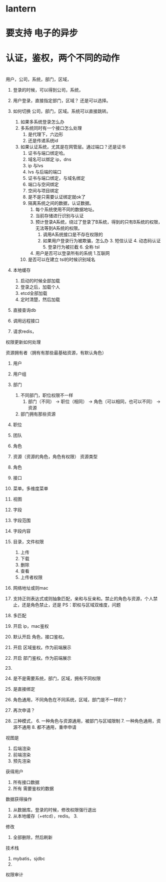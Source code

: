 # lantern
# 要支持 电子的异步
# 认证，鉴权，两个不同的动作
# 
用户，公司，系统，部门，区域，
1. 登录的时候，可以得到公司，系统，
2. 用户登录，直接指定部门，区域？ 还是可以选择。
3. 如何切换 公司，部门，区域。系统可以直接跳转。
   1. 如果多系统登录怎么办
   2. 多系统同时有一个接口怎么处理
      1. 是代理下，六边形
      2. 还是传递系统id
   3. 如果认证系统，尤其是在网管层。通过端口？还是证书
      1. 证书与端口绑定哈。
      2. 域名可以绑定 ip，dns
      3. ip 与lvs
      4. lvs 与后端的端口
      5. 证书与端口绑定，与域名绑定
      6. 端口与空间绑定
      7. 空间与项目绑定
      8. 是不是只需要认证绑定就ok了
      9. 隔离系统之间的数据，认证数据。
         1. 每个系统使用不同的数据地址。
         2. 当前存储进行识别与认证
         3. 预计登录A系统，绕过了登录了B系统，得到的只有B系统的权限，无法等到A系统的权限。
            1. 调用A系统接口是不存在权限的
            2. 如果用户登录行为被欺骗，怎么办
               3. 短信认证
               4. 动态码认证
               5. 登录行为被拦截
                  6. 全称 tsl
         4. 用户是否可以登录所有的系统
            1.互联网 
      10. 是否可以在建立 tsl的时候识别域名

1. 本地缓存
	 1. 启动的时候全部加载
	 2. 登录之后，加载个人
	 3. etcd全部加载
	 4. 定时清楚，然后加载
2. 直接查询db
3. 调用远程接口
4. 请求redis，

权限更新如何处理


资源拥有者（拥有有那些最基础资源，有默认角色）
1. 用户
2. 用户组 
3. 部门
   1. 不同部门，职位权限不一样
      1. 部门（不同） -> 职位（相同） -> 角色（可以相同，也可以不同） -> 资源
   2. 部门拥有那些资源
4. 职位
5. 团队
6. 角色
7. 资源（资源的角色，角色有权限）
资源类型
7. 角色
8. 接口
9. 菜单。多维度菜单
10. 视图
11. 字段
12. 字段范围
13. 字段内容
14. 目录，文件权限
    1. 上传
    2. 下载
    3. 删除
    4. 查看
    5. 上传者权限
15. 网络地址或则mac
16. 支持正则表达式或则抽象匹配，亲和与反亲和。禁止的角色与资源，个人禁止，还是角色禁止，还是
PS：职权与区域双维度，问题
17. 多匹配

18. 开启 ip，mac鉴权
19. 默认开启 角色，接口鉴权。
20. 开启 区域鉴权。作为前端展示
21. 开启 部门鉴权。作为前端展示
22. 

23. 是不是需要系统，部门，区域，拥有不同权限
24. 是直接绑定
25. 角色通用，不同角色在不同系统，区域，部门是不一样的？
26. 再次申请？
27. 三种模式，
    6. 一种角色与资源通用，被部门与区域限制
    7. 一种角色通用，资源不通用
    8. 都不通用，重申申请

视图是
1. 后端渲染
2. 前端渲染
3. 预先渲染

获得用户
1. 所有接口数据
2. 所有 需要鉴权的数据

数据获得操作
1. 从数据库。登录的时候，修改权限强行退出
2. 从本地缓存（+etcd），redis。
   3. 

修改
1. 全部删除，然后刷新

技术栈
1. mybatis，sjdbc
2. 


权限审计